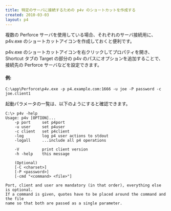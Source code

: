 ```yaml
---
title: 特定のサーバに接続するための p4v のショートカットを作成する
created: 2010-03-03
layout: p4
---
```


複数の Perforce サーバを使用している場合、それぞれのサーバ接続用に、p4v.exe のショートカットアイコンを作成しておくと便利です。

p4v.exe のショートカットアイコンを右クリックしてプロパティを開き、Shortcut タブの Target の部分の p4v のパスにオプションを追加することで、接続先の Perforce サーバなどを設定できます。

#### 例:
```
C:\app\Perforce\p4v.exe -p p4.example.com:1666 -u joe -P password -c joe.client1
```

起動パラメータの一覧は、以下のようにすると確認できます。

```
C:\> p4v -help
Usage: p4v [OPTION]...
    -p port     set p4port
    -u user     set p4user
    -c client   set p4client
    -log        log p4 user actions to stdout
    -logall     ...include all p4 operations

    -V          print client version
    -h -help    this message

    (Optional)
    [-C <charset>]
    [-P <password>]
    [-cmd "<command> <file>"]

Port, client and user are mandatory (in that order), everything else is optional.
If a command is given, quotes have to be placed around the command and the file
name so that both are passed as a single parameter.
```


